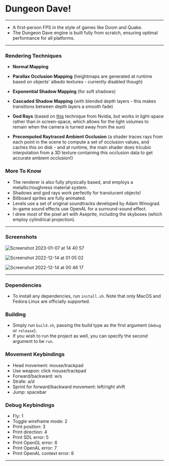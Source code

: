 # Dungeon Dave!

---

- A first-person FPS in the style of games like Doom and Quake.
- The Dungeon Dave engine is built fully from scratch, ensuring optimal performance for all platforms.

---

### Rendering Techniques

- **Normal Mapping**
- **Parallax Occlusion Mapping** (heightmaps are generated at runtime based on objects' albedo textures - currently disabled though)

- **Exponential Shadow Mapping** (for soft shadows)
- **Cascaded Shadow Mapping** (with blended depth layers - this makes transitions between depth layers a smooth fade)
- **God Rays** (based on [this](https://developer.nvidia.com/gpugems/gpugems3/part-ii-light-and-shadows/chapter-13-volumetric-light-scattering-post-process) technique from Nvidia, but works in light-space rather than in screen-space, which allows for the light volumes to remain when the camera is turned away from the sun)
- **Precomputed Raytraced Ambient Occlusion** (a shader traces rays from each point in the scene to compute a set of occlusion values, and caches this on disk - and at runtime, the main shader does tricubic interpolation from a 3D texture containing this occlusion data to get accurate ambient occlusion!)

### More To Know
- The renderer is also fully physically based, and employs a metallic/roughness material system.
- Shadows and god rays work perfectly for translucent objects!
- Billboard sprites are fully animated.
- Levels use a set of original soundtracks developed by Adam Winograd. In-game sound effects use OpenAL for a surround-sound effect.
- I drew most of the pixel art with Aseprite, including the skyboxes (which employ cylindrical projection).

---

### Screenshots

![Screenshot 2023-01-07 at 14 40 57](https://user-images.githubusercontent.com/41955769/211393863-fac34033-8377-4559-989e-6f2f726d44de.png)

![Screenshot 2022-12-14 at 01 05 02](https://user-images.githubusercontent.com/41955769/211393898-6750e749-dbda-4547-b651-a633f4665d5c.png)

![Screenshot 2022-12-14 at 00 46 17](https://user-images.githubusercontent.com/41955769/211393912-fadcdc3e-531c-4dba-adee-b0cea7dabb25.png)

---

### Dependencies

- To install any dependencies, run `install.sh`. Note that only MacOS and Fedora Linux are officially supported.

### Building

- Simply run `build.sh`, passing the build type as the first argument (`debug` or `release`).
- If you wish to run the project as well, you can specify the second argument to be `run`.

### Movement Keybindings

- Head movement: mouse/trackpad
- Use weapon: click mouse/trackpad
- Forward/backward: w/s
- Strafe: a/d
- Sprint for forward/backward movement: left/right shift
- Jump: spacebar

### Debug Keybindings

- Fly: 1
- Toggle wireframe mode: 2
- Print position: 3
- Print direction: 4
- Print SDL error: 5
- Print OpenGL error: 6
- Print OpenAL error: 7
- Print OpenAL context error: 8

---